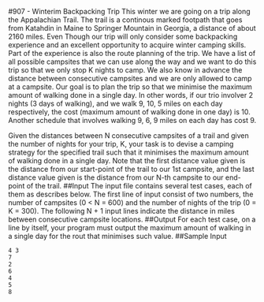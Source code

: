 #907 - Winterim Backpacking Trip
This winter we are going on a trip along the Appalachian Trail. The trail is a continous marked footpath that goes from Katahdin in Maine to Springer Mountain in Georgia, a distance of about 2160 miles. Even Though our trip will only consider some backpacking experience and an excellent opportunity to acquire winter camping skills.
Part of the experience is also the route planning of the trip. We have a list of all possible campsites that we can use along the way and we want to do this trip so that we only stop K nights to camp. We also know in advance the distance between consecutive campsites and we are only allowed to camp at a campsite. Our goal is to plan the trip so that we minimise the maximum amount of walking done in a single day. In other words, if our trio involver 2 nights (3 days of walking), and we walk 9, 10, 5 miles on each day respectively, the cost (maximum amount of walking done in one day) is 10. Another schedule that involves walking 9, 6, 9 miles on each day has cost 9.

Given the distances between N consecutive campsites of a trail and given the number of nights for your trip, K, your task is to devise a camping strategy for the specified trail such that it minimises the maximum amount of walking done in a single day. Note that the first distance value given is the distance from our start-point of the trail to our 1st campsite, and the last distance value given is the distance from our N-th campsite to our end-point of the trail.
##Input
The input file contains several test cases, each of them as describes below.
The first line of input consist of two numbers, the number of campsites (0 < N = 600) and the number of nights of the trip (0 = K = 300). The following N + 1 input lines indicate the distance in miles between consecutive campsite locations.
##Output
For each test case, on a line by itself, your program must output the maximum amount of walking in a single day for the rout that minimises such value.
##Sample Input
```
4 3
7
2
6
4
5
8
```
